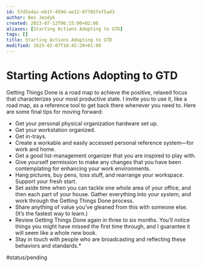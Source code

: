 ```yaml
---
id: 57d5a4ac-eb1f-459d-ae12-0f705fef5ad3
author: Ben Jendyk
created: 2023-07-12T06:15:00+02:00
aliases: [Starting Actions Adopting to GTD]
tags: []
title: Starting Actions Adopting to GTD
modified: 2025-02-07T10:45:20+01:00
---
```


# Starting Actions Adopting to GTD

Getting Things Done is a road map to achieve the positive, relaxed focus that characterizes your most productive state. I invite you to use it, like a road map, as a reference tool to get back there whenever you need to. Here are some final tips for moving forward:

- Get your personal physical organization hardware set up.
- Get your workstation organized.
- Get in-trays.
- Create a workable and easily accessed personal reference system—for work and home.
- Get a good list-management organizer that you are inspired to play with.
- Give yourself permission to make any changes that you have been contemplating for enhancing your work environments.
- Hang pictures, buy pens, toss stuff, and rearrange your workspace. Support your fresh start.
- Set aside time when you can tackle one whole area of your office, and then each part of your house. Gather everything into your system, and work through the Getting Things Done process.
- Share anything of value you’ve gleaned from this with someone else. (It’s the fastest way to learn.)
- Review Getting Things Done again in three to six months. You’ll notice things you might have missed the first time through, and I guarantee it will seem like a whole new book.
- Stay in touch with people who are broadcasting and reflecting these behaviors and standards.*


#status/pending